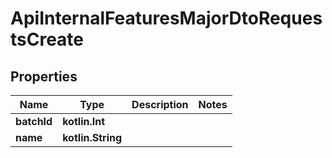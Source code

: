 
# ApiInternalFeaturesMajorDtoRequestsCreate

## Properties
| Name | Type | Description | Notes |
| ------------ | ------------- | ------------- | ------------- |
| **batchId** | **kotlin.Int** |  |  |
| **name** | **kotlin.String** |  |  |




